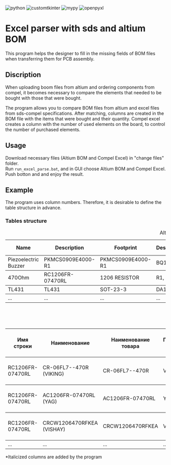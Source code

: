 ![python](https://img.shields.io/badge/python-3.11.3-blue)
![customtkinter](https://img.shields.io/badge/customtkinter-5.2.0-blue)
![mypy](https://img.shields.io/badge/mypy-1.4.1-blue)
![openpyxl](https://img.shields.io/badge/openpyxl-3.1.2-blue)

# Excel parser with sds and altium BOM
This program helps the designer to fill in the missing fields of BOM files when transferring them for PCB assembly.

## Discription
When uploading boom files from altium and ordering components from compel, it becomes necessary to compare the elements that needed to be bought with those that were bought.

The program allows you to compare BOM files from altium and excel files from sds-compel specifications. After matching, columns are created in the BOM file with the items that were bought and their quantity. Compel excel creates a column with the number of used elements on the board, to control the number of purchased elements.

## Usage
Download necessary files (Altium BOM and Compel Excel) in "change files" folder.<br>
Run `run_excel_parse.bat`, and in GUI choose Altium BOM and Compel Excel. Push botton and and enjoy the result.

## Example
The program uses column numbers. Therefore, it is desirable to define the table structure in advance.
### Tables structure
<table>
  <caption>Altium BOM</caption>
  <thead>
    <tr>
      <th scope="col">Name</th>
      <th scope="col">Description</th>
      <th scope="col">Footprint</th>
      <th scope="col">Designator</th>
      <th scope="col">Quantity</th>
      <th scope="col"><i>Название/закуплено</i></th>
      <th scope="col"><i>Количество</i></th>
      <th scope="col"><i>Примечание</i></th>
    </tr>
  </thead>
  <tbody>
    <tr>
      <td>Piezoelectric Buzzer</td>
      <td>PKMCS0909E4000-R1</td>
      <td>PKMCS0909E4000-R1</td>
      <td>BQ1</td>
      <td>1</td>
      <td>PKMCS0909E4000-R1</td>
      <td>25</td>
      <td></td>
    </tr>
  </tbody>
    <tbody>
    <tr>
      <td>470Ohm</td>
      <td>RC1206FR-07470RL</td>
      <td>1206 RESISTOR</td>
      <td>R1, R2, R3</td>
      <td>3</td>
      <td>CR-06FL7--470R</td>
      <td>70</td>
      <td></td>
    </tr>
  </tbody>
    <tbody>
    <tr>
      <td>TL431</td>
      <td>TL431</td>
      <td>SOT-23-3</td>
      <td>DA1</td>
      <td>1</td>
      <td>RS431AYSF3</td>
      <td>25</td>
      <td></td>
    </tr>
  </tbody>
    </tbody>
    <tbody>
    <tr>
      <td>...</td>
      <td>...</td>
      <td>...</td>
      <td>...</td>
      <td>...</td>
      <td>...</td>
      <td>...</td>
      <td>...</td>
    </tr>
  </tbody>
</table>
<br>
<table>
  <caption>SDS Excel</caption>
  <thead>
    <tr>
      <th scope="col">Имя строки</th>
      <th scope="col">Наименование</th>
      <th scope="col">Наименование товара</th>
      <th scope="col">Производитель товара</th>
      <th scope="col">Корпус</th>
      <th scope="col">Примечание</th>
      <th scope="col">Кол-во в изделии</th>
      <th scope="col">Подобрано предложение</th>
      <th scope="col">Приоритетный товар</th>
      <th scope="col">Общее кол-во на партию</th>
      <th scope="col">Используемое количество</th>
      <th scope="col"><i>Примечание</i></th>
    </tr>
  </thead>
  <tbody>
    <tr>
      <td>RC1206FR-07470RL</td>
      <td>CR-06FL7--470R (VIKING)</td>
      <td>CR-06FL7--470R</td>
      <td>VIKING</td>
      <td>R1, R2, R3</td>
      <td>SMD120632X16MM</td>
      <td>Корпус: 1206 RESISTOR 470</td>
      <td>3</td>
      <td>да</td>
      <td>нет</td>
      <td>70</td>
      <td>60</td>
    </tr>
  </tbody>
    <tbody>
    <tr>
      <td>RC1206FR-07470RL</td>
      <td>AC1206FR-07470RL (YAG)</td>
      <td>AC1206FR-07470RL</td>
      <td>YAG</td>
      <td>R1, R2, R3</td>
      <td>SMD120632X16MM</td>
      <td>Корпус: 1206 RESISTOR 470</td>
      <td>3</td>
      <td>нет</td>
      <td>нет</td>
      <td>70</td>
      <td>60</td>
    </tr>
  </tbody>
    <tbody>
    <tr>
      <td>RC1206FR-07470RL</td>
      <td>CRCW1206470RFKEA (VISHAY)</td>
      <td>CRCW1206470RFKEA</td>
      <td>VISHAY</td>
      <td>R1, R2, R3</td>
      <td>SMD120632X16MM</td>
      <td>Корпус: 1206 RESISTOR 470</td>
      <td>3</td>
      <td>нет</td>
      <td>нет</td>
      <td>70</td>
      <td>60</td>
    </tr>
  </tbody>
    </tbody>
    <tbody>
    <tr>
      <td>...</td>
      <td>...</td>
      <td>...</td>
      <td>...</td>
      <td>...</td>
      <td>...</td>
      <td>...</td>
      <td>...</td>
      <td>...</td>
      <td>...</td>
      <td>...</td>
      <td>...</td>
    </tr>
  </tbody>
</table>
*Italicized columns are added by the program
